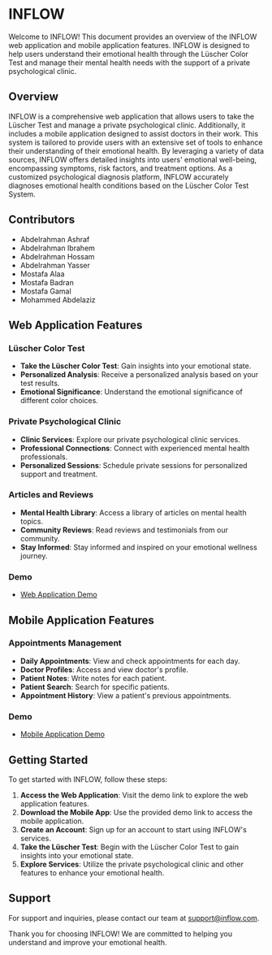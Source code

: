 # INFLOW

Welcome to INFLOW! This document provides an overview of the INFLOW web application and mobile application features. INFLOW is designed to help users understand their emotional health through the Lüscher Color Test and manage their mental health needs with the support of a private psychological clinic.

## Overview

INFLOW is a comprehensive web application that allows users to take the Lüscher Test and manage a private psychological clinic. Additionally, it includes a mobile application designed to assist doctors in their work. This system is tailored to provide users with an extensive set of tools to enhance their understanding of their emotional health. By leveraging a variety of data sources, INFLOW offers detailed insights into users' emotional well-being, encompassing symptoms, risk factors, and treatment options. As a customized psychological diagnosis platform, INFLOW accurately diagnoses emotional health conditions based on the Lüscher Color Test System.

## Contributors

- Abdelrahman Ashraf
- Abdelrahman Ibrahem
- Abdelrahman Hossam
- Abdelrahman Yasser
- Mostafa Alaa
- Mostafa Badran
- Mostafa Gamal
- Mohammed Abdelaziz


## Web Application Features

### Lüscher Color Test
- **Take the Lüscher Color Test**: Gain insights into your emotional state.
- **Personalized Analysis**: Receive a personalized analysis based on your test results.
- **Emotional Significance**: Understand the emotional significance of different color choices.

### Private Psychological Clinic
- **Clinic Services**: Explore our private psychological clinic services.
- **Professional Connections**: Connect with experienced mental health professionals.
- **Personalized Sessions**: Schedule private sessions for personalized support and treatment.

### Articles and Reviews
- **Mental Health Library**: Access a library of articles on mental health topics.
- **Community Reviews**: Read reviews and testimonials from our community.
- **Stay Informed**: Stay informed and inspired on your emotional wellness journey.

### Demo
- [Web Application Demo](https://drive.google.com/file/d/1HvUEA-rOZ98_m-P3WQ3629l9T8ou8Npa/view)

## Mobile Application Features

### Appointments Management
- **Daily Appointments**: View and check appointments for each day.
- **Doctor Profiles**: Access and view doctor's profile.
- **Patient Notes**: Write notes for each patient.
- **Patient Search**: Search for specific patients.
- **Appointment History**: View a patient's previous appointments.

### Demo
- [Mobile Application Demo](https://drive.google.com/file/d/1vk8ATH4dwgtbeZ6mEEPmfO_yzp2ks09O/view)

## Getting Started

To get started with INFLOW, follow these steps:

1. **Access the Web Application**: Visit the demo link to explore the web application features.
2. **Download the Mobile App**: Use the provided demo link to access the mobile application.
3. **Create an Account**: Sign up for an account to start using INFLOW's services.
4. **Take the Lüscher Test**: Begin with the Lüscher Color Test to gain insights into your emotional state.
5. **Explore Services**: Utilize the private psychological clinic and other features to enhance your emotional health.

## Support

For support and inquiries, please contact our team at support@inflow.com.

Thank you for choosing INFLOW! We are committed to helping you understand and improve your emotional health.
